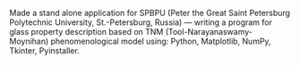 Made a stand alone application for SPBPU 
(Peter the Great Saint Petersburg Polytechnic University, St.-Petersburg, Russia)
― writing a program for glass property description based on TNM (Tool-Narayanaswamy-Moynihan) phenomenological model 
using: Python, Matplotlib, NumPy, Tkinter, Pyinstaller.
